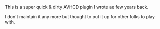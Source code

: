 This is a super quick & dirty AVHCD plugin I wrote ae few years back.

I don't maintain it any more but thought to put it up for other folks to play with.

